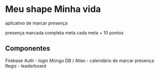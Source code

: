 # Meu shape Minha vida

aplicativo de marcar presença

presença marcada completa meta
cada meta + 10 pontos

## Componentes

Firebase Auth    - login
Mongo DB / Atlas - calendário de marcar presença
Regis            - leaderboard 
